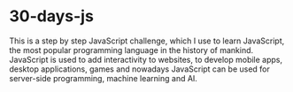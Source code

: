 # 30-days-js
This is a step by step JavaScript challenge, which I use to learn JavaScript, the most popular programming language in the history of mankind. JavaScript is used to add interactivity to websites, to develop mobile apps, desktop applications, games and nowadays JavaScript can be used for server-side programming, machine learning and AI.
